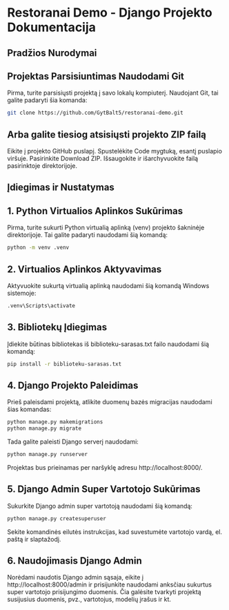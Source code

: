 # Restoranai Demo - Django Projekto Dokumentacija

## Pradžios Nurodymai

## Projektas Parsisiuntimas Naudodami Git

Pirma, turite parsisiųsti projektą į savo lokalų kompiuterį. Naudojant Git, tai galite padaryti šia komanda:

```bash
git clone https://github.com/GytBalt5/restoranai-demo.git
```

## Arba galite tiesiog atsisiųsti projekto ZIP failą

Eikite į projekto GitHub puslapį.
Spustelėkite Code mygtuką, esantį puslapio viršuje.
Pasirinkite Download ZIP.
Išsaugokite ir išarchyvuokite failą pasirinktoje direktorijoje.

## Įdiegimas ir Nustatymas

## 1. Python Virtualios Aplinkos Sukūrimas

Pirma, turite sukurti Python virtualią aplinką (venv) projekto šakninėje direktorijoje. Tai galite padaryti naudodami šią komandą:

```bash
python -m venv .venv
```

## 2. Virtualios Aplinkos Aktyvavimas

Aktyvuokite sukurtą virtualią aplinką naudodami šią komandą Windows sistemoje:

```bash
.venv\Scripts\activate
```

## 3. Bibliotekų Įdiegimas

Įdiekite būtinas bibliotekas iš biblioteku-sarasas.txt failo naudodami šią komandą:

```bash
pip install -r biblioteku-sarasas.txt
```

## 4. Django Projekto Paleidimas

Prieš paleisdami projektą, atlikite duomenų bazės migracijas naudodami šias komandas:

```bash
python manage.py makemigrations
python manage.py migrate
```

Tada galite paleisti Django serverį naudodami:

```bash
python manage.py runserver
```

Projektas bus prieinamas per naršyklę adresu http://localhost:8000/.

## 5. Django Admin Super Vartotojo Sukūrimas

Sukurkite Django admin super vartotoją naudodami šią komandą:

```bash
python manage.py createsuperuser
```

Sekite komandinės eilutės instrukcijas, kad suvestumėte vartotojo vardą, el. paštą ir slaptažodį.

## 6. Naudojimasis Django Admin

Norėdami naudotis Django admin sąsaja, eikite į http://localhost:8000/admin ir prisijunkite naudodami anksčiau sukurtus super vartotojo prisijungimo duomenis. Čia galėsite tvarkyti projektą susijusius duomenis, pvz., vartotojus, modelių įrašus ir kt.